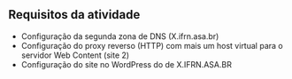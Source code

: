 <!DOCTYPE html>
<html lang="en">
<head>
    <meta charset="UTF-8">
    <meta name="viewport" content="width=device-width, initial-scale=1.0">
    <h1> </h1>
    
</head>
<body>
    <h1> </h1>
    <h2>Requisitos da atividade</h2>
    <ul>
        <li>Configuração da segunda zona de DNS (X.ifrn.asa.br)</li>
        <li>Configuração do proxy reverso (HTTP) com mais um host virtual para o servidor Web Content (site 2)</li>
        <li>Configuração do site no WordPress do de X.IFRN.ASA.BR</li>
        
</ul>
</body>
</html>
